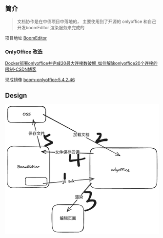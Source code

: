 ## 简介

> 文档协作是在中债项目中落地的， 主要使用到了开源的 onlyoffice 和自己开发boomEditor 渲染服务来完成的

项目地址 [BoomEditor](https://git.baijiashilian.com/LLL/gloud/boomeditor)

### OnlyOffice 改造

[Docker部署onlyoffice并完成20最大连接数破解\_如何解除onlyoffice20个连接的限制-CSDN博客](https://blog.csdn.net/guo0208/article/details/128370096)

现成镜像 [boom-onlyoffice:5.4.2.46](registry.cn-beijing.aliyuncs.com/webrtc-boom/boom-onlyoffice:5.4.2.46)

## Design

![](./image/BoomEditor.excalidraw.png)